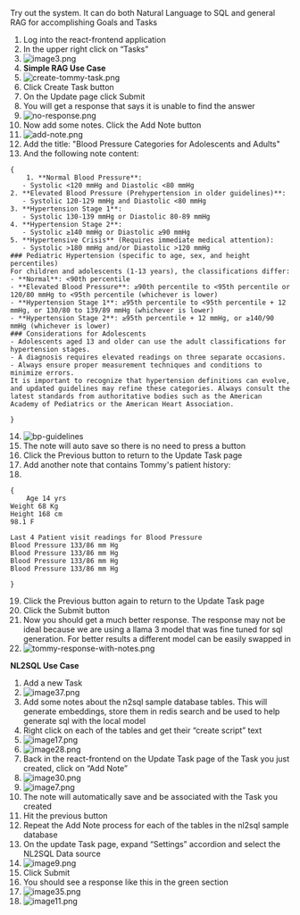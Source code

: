 Try out the system. It can do both Natural Language to SQL and general RAG for accomplishing Goals and Tasks
1. Log into the react-frontend application
2. In the upper right click on “Tasks”
3. ![image3.png](image3.png)
4. **Simple RAG Use Case**
5. ![create-tommy-task.png](create-tommy-task.png)
6. Click Create Task button
7. On the Update page click Submit
8. You will get a response that says it is unable to find the answer
9. ![no-response.png](no-response.png)
10. Now add some notes. Click the Add Note button
11. ![add-note.png](add-note.png)
12. Add the title: "Blood Pressure Categories for Adolescents and Adults"
13. And the following note content:
```
{
    1. **Normal Blood Pressure**:
   - Systolic <120 mmHg and Diastolic <80 mmHg
2. **Elevated Blood Pressure (Prehypertension in older guidelines)**:
   - Systolic 120-129 mmHg and Diastolic <80 mmHg
3. **Hypertension Stage 1**:
   - Systolic 130-139 mmHg or Diastolic 80-89 mmHg
4. **Hypertension Stage 2**:
   - Systolic ≥140 mmHg or Diastolic ≥90 mmHg
5. **Hypertensive Crisis** (Requires immediate medical attention):
   - Systolic >180 mmHg and/or Diastolic >120 mmHg
### Pediatric Hypertension (specific to age, sex, and height percentiles)
For children and adolescents (1-13 years), the classifications differ:
- **Normal**: <90th percentile
- **Elevated Blood Pressure**: ≥90th percentile to <95th percentile or 120/80 mmHg to <95th percentile (whichever is lower)
- **Hypertension Stage 1**: ≥95th percentile to <95th percentile + 12 mmHg, or 130/80 to 139/89 mmHg (whichever is lower)
- **Hypertension Stage 2**: ≥95th percentile + 12 mmHg, or ≥140/90 mmHg (whichever is lower)
### Considerations for Adolescents
- Adolescents aged 13 and older can use the adult classifications for hypertension stages.
- A diagnosis requires elevated readings on three separate occasions.
- Always ensure proper measurement techniques and conditions to minimize errors.
It is important to recognize that hypertension definitions can evolve, and updated guidelines may refine these categories. Always consult the latest standards from authoritative bodies such as the American Academy of Pediatrics or the American Heart Association.

}
```
14. ![bp-guidelines](bp-guidelines.png)
15. The note will auto save so there is no need to press a button
16. Click the Previous button to return to the Update Task page
17. Add another note that contains Tommy's patient history:
18. 
```
{
    Age 14 yrs
Weight 68 Kg
Height 168 cm
98.1 F

Last 4 Patient visit readings for Blood Pressure
Blood Pressure 133/86 mm Hg
Blood Pressure 133/86 mm Hg
Blood Pressure 133/86 mm Hg
Blood Pressure 133/86 mm Hg

}
```
19. Click the Previous button again to return to the Update Task page
20. Click the Submit button
21. Now you should get a much better response. The response may not be ideal because we are using a llama 3 model that was fine tuned for sql generation. For better results a different model can be easily swapped in
22. ![tommy-response-with-notes.png](tommy-response-with-notes.png)

**NL2SQL Use Case**
1. Add a new Task
2. ![image37.png](image37.png)
3. Add some notes about the n2sql sample database tables. This will generate embeddings, store them in redis search and be used to help generate sql with the local model
4. Right click on each of the tables and get their “create script” text
5. ![image17.png](image17.png)
6. ![image28.png](image28.png)
7. Back in the react-frontend on the Update Task page of the Task you just created, click on “Add Note”
8. ![image30.png](image30.png)
9. ![image7.png](image7.png)
10. The note will automatically save and be associated with the Task you created
11. Hit the previous button
12. Repeat the Add Note process for each of the tables in the nl2sql sample database
13. On the update Task page, expand “Settings” accordion and select the NL2SQL Data source
14. ![image9.png](image9.png)
15. Click Submit
16. You should see a response like this in the green section
17. ![image35.png](image35.png)
18. ![image11.png](image11.png)